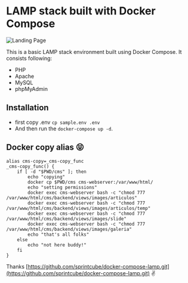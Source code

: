 # LAMP stack built with Docker Compose

![Landing Page](https://preview.ibb.co/gOTa0y/LAMP_STACK.png)

This is a basic LAMP stack environment built using Docker Compose. It consists following:

* PHP
* Apache
* MySQL
* phpMyAdmin

## Installation
- first copy .env `cp sample.env .env`
- And then run the `docker-compose up -d`.

## Docker copy alias 😝
```
alias cms-copy=_cms-copy_func
_cms-copy_func() {
    if [ -d "$PWD/cms" ]; then
        echo "copying"
        docker cp $PWD/cms cms-webserver:/var/www/html/
        echo "setting permissions"
        docker exec cms-webserver bash -c "chmod 777 /var/www/html/cms/backend/views/images/articulos"
        docker exec cms-webserver bash -c "chmod 777 /var/www/html/cms/backend/views/images/articulos/temp"
        docker exec cms-webserver bash -c "chmod 777 /var/www/html/cms/backend/views/images/slide"
        docker exec cms-webserver bash -c "chmod 777 /var/www/html/cms/backend/views/images/galeria"
        echo "that's all folks"
    else
        echo "not here buddy!"
    fi
}
```

Thanks [https://github.com/sprintcube/docker-compose-lamp.git](https://github.com/sprintcube/docker-compose-lamp.git) ✌
